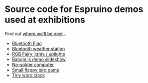 Source code for Espruino demos used at exhibitions
==================================================

Find out [where we'll be next](http://www.espruino.com/Events)...

* [Bluetooth Flag](flag.js)
* [Bluetooth weather station](weatherstation.js)
* [RGB Fairy lights / uplights](fairylights.js)
* [Bangle.js demo slideshow](https://github.com/espruino/BangleApps/blob/master/apps/demoapp/app.js)
* [No-solder computer](https://www.espruino.com/Espruino+Home+Computer)
* [Small flappy bird game](https://www.espruino.com/Pico+Flappy+Bird+Game)
* [Tiny word clock](https://www.espruino.com/Tiny+Word+Clock)

